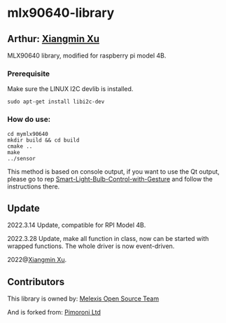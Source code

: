 # mlx90640-library
## Arthur: [Xiangmin Xu](https://github.com/Maripoforest)
MLX90640 library, modified for raspberry pi model 4B.

### Prerequisite
Make sure the LINUX I2C devlib is installed.
```
sudo apt-get install libi2c-dev
```

### How do use:
```
cd mymlx90640
mkdir build && cd build
cmake ..
make
../sensor
```
This method is based on console output, if you want to use the Qt output, please go to rep [Smart-Light-Bulb-Control-with-Gesture](https://github.com/Maripoforest/Smart-Light-Bulb-Control-with-Gesture.git) and follow the instructions there.

## Update
2022.3.14 Update, compatible for RPI Model 4B.

2022.3.28 Update, make all function in class, now can be started with wrapped functions. The whole driver is now event-driven.

2022@[Xiangmin Xu](https://github.com/Maripoforest).

## Contributors
This library is owned by: [Melexis Open Source Team](https://github.com/melexis)

And is forked from: [Pimoroni Ltd](https://github.com/pimoroni)
 
